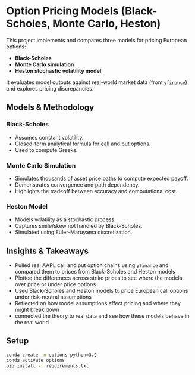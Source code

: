 # Option Pricing Models (Black-Scholes, Monte Carlo, Heston)

This project implements and compares three models for pricing European options:

- **Black-Scholes** 
- **Monte Carlo simulation**
- **Heston stochastic volatility model**

It evaluates model outputs against real-world market data (from `yfinance`) and explores pricing discrepancies.

## Models & Methodology

### Black-Scholes
- Assumes constant volatility.
- Closed-form analytical formula for call and put options.
- Used to compute Greeks.

### Monte Carlo Simulation
- Simulates thousands of asset price paths to compute expected payoff.
- Demonstrates convergence and path dependency.
- Highlights the tradeoff between accuracy and computational cost.

### Heston Model
- Models volatility as a stochastic process.
- Captures smile/skew not handled by Black-Scholes.
- Simulated using Euler-Maruyama discretization.

## Insights & Takeaways

- Pulled real AAPL call and put option chains using `yfinance` and compared them to prices from Black-Scholes and Heston models  
- Plotted the differences across strike prices to see where the models over price or under price options  
- Used Black-Scholes and Heston models to price European call options under risk-neutral assumptions  
- Reflected on how model assumptions affect pricing and where they might break down  
- connected the theory to real data and see how these models behave in the real world

## Setup

```bash
conda create -n options python=3.9
conda activate options
pip install -r requirements.txt
```